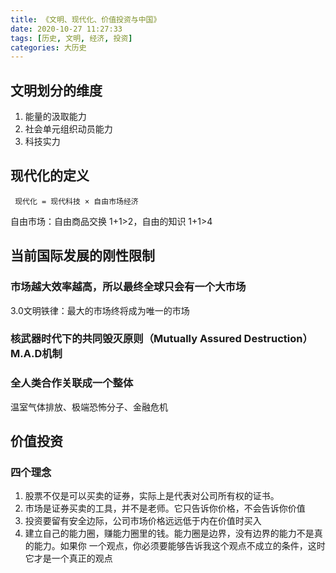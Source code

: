 ```yaml
---
title: 《文明、现代化、价值投资与中国》
date: 2020-10-27 11:27:33
tags: [历史, 文明, 经济, 投资]
categories: 大历史
---
```


## 文明划分的维度
1. 能量的汲取能力
2. 社会单元组织动员能力
3. 科技实力



## 现代化的定义

``` 现代化 = 现代科技 × 自由市场经济```

自由市场：自由商品交换 1+1>2，自由的知识 1+1>4

## 当前国际发展的刚性限制

### 市场越大效率越高，所以最终全球只会有一个大市场

3.0文明铁律：最大的市场终将成为唯一的市场

### 核武器时代下的共同毁灭原则（Mutually Assured Destruction）M.A.D机制

### 全人类合作关联成一个整体

温室气体排放、极端恐怖分子、金融危机

## 价值投资

### 四个理念

1. 股票不仅是可以买卖的证券，实际上是代表对公司所有权的证书。
2. 市场是证券买卖的工具，并不是老师。它只告诉你价格，不会告诉你价值
3. 投资要留有安全边际，公司市场价格远远低于内在价值时买入
4. 建立自己的能力圈，赚能力圈里的钱。能力圈是边界，没有边界的能力不是真的能力。如果你 一个观点，你必须要能够告诉我这个观点不成立的条件，这时它才是一个真正的观点